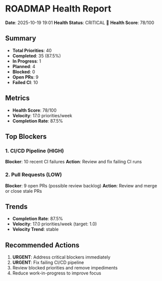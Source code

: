 # ROADMAP Health Report

**Date**: 2025-10-19 19:01
**Health Status**: CRITICAL 🔴
**Health Score**: 78/100

## Summary

- **Total Priorities**: 40
- **Completed**: 35 (87.5%)
- **In Progress**: 1
- **Planned**: 4
- **Blocked**: 0
- **Open PRs**: 9
- **Failed CI**: 10

## Metrics

- **Health Score**: 78/100
- **Velocity**: 17.0 priorities/week
- **Completion Rate**: 87.5%

## Top Blockers

### 1. CI/CD Pipeline (HIGH)

**Blocker**: 10 recent CI failures
**Action**: Review and fix failing CI runs

### 2. Pull Requests (LOW)

**Blocker**: 9 open PRs (possible review backlog)
**Action**: Review and merge or close stale PRs

## Trends

- **Completion Rate**: 87.5%
- **Velocity**: 17.0 priorities/week (target: 1.0)
- **Velocity Trend**: stable

## Recommended Actions

1. **URGENT**: Address critical blockers immediately
2. **URGENT**: Fix failing CI/CD pipeline
3. Review blocked priorities and remove impediments
4. Reduce work-in-progress to improve focus
